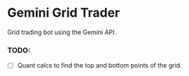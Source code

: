 # Gemini Grid Trader
Grid trading bot using the Gemini API.

### TODO:
- [ ] Quant calcs to find the top and bottom points of the grid.
